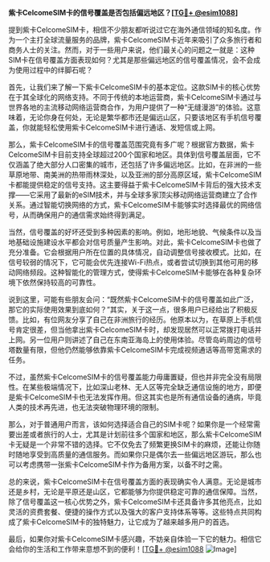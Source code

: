 **紫卡CelcomeSIM卡的信号覆盖是否包括偏远地区？[[TG💪+ @esim1088](https://t.me/s/esim1088)]**

提到紫卡CelcomeSIM卡，相信不少朋友都听说过它在海外通信领域的知名度。作为一个主打全球流量服务的品牌，紫卡CelcomeSIM卡近年来吸引了众多旅行者和商务人士的关注。然而，对于一些用户来说，他们最关心的问题之一就是：这种SIM卡在信号覆盖方面表现如何？尤其是那些偏远地区的信号覆盖情况，会不会成为使用过程中的绊脚石呢？

首先，让我们来了解一下紫卡CelcomeSIM卡的基本定位。这款SIM卡的核心优势在于其全球化的网络支持。不同于传统的本地运营商，紫卡CelcomeSIM卡通过与世界各地的主流移动网络运营商合作，为用户提供了一种“无缝漫游”的体验。这意味着，无论你身在何处，无论是繁华都市还是偏远山区，只要该地区有手机信号覆盖，你就能轻松使用紫卡CelcomeSIM卡进行通话、发短信或上网。

那么，紫卡CelcomeSIM卡的信号覆盖范围究竟有多广呢？根据官方数据，紫卡CelcomeSIM卡目前支持全球超过200个国家和地区。具体到信号覆盖层面，它不仅涵盖了绝大部分人口密集的城市，还包括了许多偏远地区。比如，在非洲的一些草原地带、南美洲的热带雨林深处，以及亚洲的部分高原区域，紫卡CelcomeSIM卡都能提供稳定的信号支持。这主要得益于紫卡CelcomeSIM卡背后的强大技术支撑——它采用了最新的eSIM技术，并与全球多家顶尖移动网络运营商建立了合作关系。通过智能切换网络的方式，紫卡CelcomeSIM卡能够实时选择最优的网络信号，从而确保用户的通信需求始终得到满足。

当然，信号覆盖的好坏还受到多种因素的影响。例如，地形地貌、气候条件以及当地基础设施建设水平都会对信号质量产生影响。对此，紫卡CelcomeSIM卡也做了充分准备。它会根据用户所在位置的具体情况，自动调整信号接收模式。比如，在信号较弱的情况下，它可能会优先连接Wi-Fi热点，或者尝试切换到其他可用的移动网络频段。这种智能化的管理方式，使得紫卡CelcomeSIM卡能够在各种复杂环境下依然保持较高的可靠性。

说到这里，可能有些朋友会问：“既然紫卡CelcomeSIM卡的信号覆盖如此广泛，那它的实际使用效果到底如何？”其实，关于这一点，很多用户已经给出了积极反馈。比如，有位网友分享了自己在非洲旅行的经历。他原本以为，在草原上手机信号肯定很差，但当他拿出紫卡CelcomeSIM卡时，却发现居然可以正常拨打电话并上网。另一位用户则讲述了自己在东南亚海岛上的使用体验。尽管岛屿周边的信号塔数量有限，但他仍然能够依靠紫卡CelcomeSIM卡完成视频通话等高带宽需求的任务。

不过，虽然紫卡CelcomeSIM卡的信号覆盖能力毋庸置疑，但也并非完全没有局限性。在某些极端情况下，比如深山老林、无人区等完全缺乏通信设施的地方，即便是紫卡CelcomeSIM卡也无法发挥作用。但这其实也是所有通信设备的通病，毕竟人类的技术再先进，也无法突破物理环境的限制。

那么，对于普通用户而言，该如何选择适合自己的SIM卡呢？如果你是一个经常需要出差或者旅行的人士，尤其是计划前往多个国家和地区，那么紫卡CelcomeSIM卡无疑是一个非常不错的选择。它不仅免去了频繁更换SIM卡的麻烦，还能让你随时随地享受到高质量的通信服务。而如果你只是偶尔去一些偏远地区游玩，那么也可以考虑携带一张紫卡CelcomeSIM卡作为备用方案，以备不时之需。

总的来说，紫卡CelcomeSIM卡在信号覆盖方面的表现确实令人满意。无论是城市还是乡村，无论是平原还是山区，它都能够为你提供稳定可靠的通信保障。当然，除了信号覆盖这一核心优势之外，紫卡CelcomeSIM卡还具备许多其他亮点，比如灵活的资费套餐、便捷的操作方式以及强大的客户支持体系等等。这些特点共同构成了紫卡CelcomeSIM卡的独特魅力，让它成为了越来越多用户的首选。

最后，如果你对紫卡CelcomeSIM卡感兴趣，不妨亲自体验一下它的魅力。相信它会给你的生活和工作带来意想不到的便利！[[TG💪+ @esim1088](https://t.me/s/esim1088) ![Image](https://i.postimg.cc/4NQfJmqS/Snipaste-2025-05-13-00-14-12.png)]